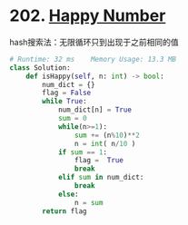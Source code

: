 # 202. [Happy Number](https://leetcode.com/problems/happy-number/)

hash搜索法：无限循环只到出现于之前相同的值

```python
# Runtime: 32 ms    Memory Usage: 13.3 MB
class Solution:
    def isHappy(self, n: int) -> bool:
        num_dict = {} 
        flag = False
        while True: 
            num_dict[n] = True 
            sum = 0 
            while(n>=1): 
                sum += (n%10)**2
                n = int( n/10 ) 
            if sum == 1: 
                flag =  True 
                break
            elif sum in num_dict: 
                break
            else: 
                n = sum
        return flag
```